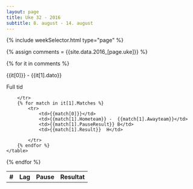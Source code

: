 ```yaml
---
layout: page
title: Uke 32 - 2016
subtitle: 8. august - 14. august
---
```


{% include weekSelector.html type="page" %}

{% assign comments = {{site.data.2016_[page.uke]}} %}



{% for it in comments %}
<div class="col-md-12">
	<p>{{it[0]}} - {{it[1].dato}}</p>
<div class="col-md-12">
Full tid
<table>
		<tr>
			<th>#</th>
			<th>Lag</th>
			<th>Pause</th>
			<th>Resultat</th>

		</tr>
		{% for match in it[1].Matches %}
			<tr>
				<td>{{match[0]}}</td>
				<td>{{match[1].Hometeam}} -  {{match[1].Awayteam}}</td>
				<td>{{match[1].PauseResult}} B</td>
				<td>{{match[1].Result}}  H</td>

			</tr>
		{% endfor %}
	</table>
</div>

</div>

{% endfor %}
